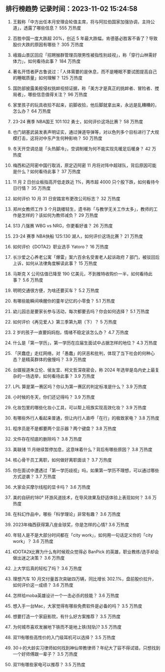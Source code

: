 
## 排行榜趋势 记录时间：2023-11-02 15:24:58
  
  1. 王毅称「中方出任本月安理会轮值主席，将与阿拉伯国家加强协调，主持公道」，透露了哪些信息？ 555 万热度
    
  2. 百胜中国一度大跌超 20%，创近 5 年最大跌幅，肯德基必胜客不香了？导致股价大跌的原因有哪些？ 305 万热度
    
  3. 峨眉山景区回应「招聘猴群管理员限男性被指性别歧视」，称「穿行山林需好体力」，如何看待此事？ 184 万热度
    
  4. 著名开悟者萨古鲁说过：「人体需要的是休息，而不是睡眠不要试图提高自己的睡眠质量」如何理解？ 125 万热度
    
  5. 国防部披露美舰侵权挑衅视频证据，称「美方才是真正的挑衅者、冒险者、搅局者」，哪些信息值得关注？ 96 万热度
    
  6. 家里孩子的玩具收拾不起来，前脚收拾，他后脚就拿出来，永远是乱糟糟的，怎么办？ 64 万热度
    
  7. 23-24 赛季 NBA国王 101:102 勇士，如何评价这场比赛？ 58 万热度
    
  8. 也门胡塞武装发表声明证实，通过弹道导弹等，对以色列多个目标进行了大规模打击，这将对中东产生何种影响？ 50 万热度
    
  9. 冬天开空调总是「头热脚冷」，空调制暖为何不能实现先暖足后暖身？ 42 万热度
    
  10. 梅西和迈阿密中国行取消，原定迈阿密 11 月将对阵中超球队，背后原因可能是什么？如何看待此事？ 37 万热度
    
  11. 11 月 2 日创业板指高开低走跌近 1%，两市超 4000 只个股下跌，如何看待今日行情？ 35 万热度
    
  12. 如何评价 10 月 31 日安踏宣布更改公司标志？ 32 万热度
    
  13. 郑州女教师工作 3 个月跳楼轻生，遗书称「与教学无关工作太多」，教师的工作是怎样的？该如何为教师减负？ 29 万热度
    
  14. S13 八强赛 WBG vs NRG，你更看好谁？ 26 万热度
    
  15. 23-24 赛季 NBA快船 125:130 湖人，如何评价这场比赛？ 21 万热度
    
  16. 如何评价《DOTA2》职业选手 Yatoro？ 16 万热度
    
  17. 长沙爱之心养老公寓「爆雷」案六百余名受害老人起诉政府 7 部门，被驳回后上诉，如何从法律角度解读此事？ 15 万热度
    
  18. 马斯克 X 公司估值已降至 190 亿美元，不到推特收购价一半，如何看待此事？ 5.6 万热度
    
  19. 明明交通很方便，为啥还要买车？ 5.2 万热度
    
  20. 有哪些能瞬间唤醒你的童年记忆的小零食？ 5.1 万热度
    
  21. 幼儿园总是要家长参与活动，每次都要去吗？你会如何选择？ 5.1 万热度
    
  22. 如何评价《再见爱人》第三季第九期（下）？ 5 万热度
    
  23. 2 岁的孩子一直要妈妈抱，情绪不稳定该怎么办？ 4.7 万热度
    
  24. 什么是「第一学历」，第一学历在应届生面试中占据怎样的地位？ 4.3 万热度
    
  25. 「厌蠢症」走红网络，对「愚蠢」的厌恶和批判，体现了当下社会的何种心态？是精英群体的傲慢吗？ 3.9 万热度
    
  26. 台媒报道朱立伦、侯友宜、柯文哲深夜密会，称 2024 年选举是岛内史上最复杂的一场选举，如何看待此事？ 3.9 万热度
    
  27. LPL 算是第一赛区吗？你认为第一赛区的判定标准是什么？ 3.9 万热度
    
  28. 小时候的冬天，你们还记得吗？ 3.9 万热度
    
  29. 化妆包里的哪些化妆小工具，可以帮上班族实现高效化妆？ 3.9 万热度
    
  30. 有哪些外行人看起来普通，但让内行人直呼「在行」的极致家电？ 3.8 万热度
    
  31. 程序员是不是都要两个显示器？两个键盘？ 3.8 万热度
    
  32. 文件存在彻底的删除吗？ 3.8 万热度
    
  33. 美联储 11 月继续暂停加息，这意味着什么？背后有哪些原因？ 3.8 万热度
    
  34. 核心骨干员工离职，如何做好离职面谈？ 3.7 万热度
    
  35. 你在面试中遭遇过「第一学历歧视」吗，如果第一学历不理想，可以通过哪些方式逆袭？ 3.7 万热度
    
  36. 大家会买摩尔线程的显卡吗？ 3.6 万热度
    
  37. 美的自研的180° 环游风道技术，在导风效果及舒适体验上表现如何？ 3.6 万热度
    
  38. 在科幻作品中，哪些「科学理论」非常有趣？ 3.6 万热度
    
  39. 2023年梅西获得第八座金球奖，你是怎样的心情? 3.6 万热度
    
  40. 年轻人是不是大部分时间都在「city work」，如何用一句话定义你的「city work」？ 3.6 万热度
    
  41. 《DOTA2》比赛为什么有时候观众觉得必 BanPick 的英雄，职业教练/选手却会做出迷之决策？ 3.6 万热度
    
  42. 上大学后真的轻松了吗？ 3.6 万热度
    
  43. 理想汽车 10 月交付量首次突破四万辆，同比增长 302.1%，盘前股价拉升，如何评价这一成绩？ 3.6 万热度
    
  44. 怎样给moba英雄设计一个一击必杀的技能？ 3.6 万热度
    
  45. 想入手一台Mac，大家觉得有哪些免费软件是必备的吗？ 3.5 万热度
    
  46. 想要打造一个家庭影院，有什么好方案推荐？ 3.5 万热度
    
  47. 为何城市喜欢发展地下铁而不是地上铁(轻轨)? 3.5 万热度
    
  48. 双11有哪些高性价的入门级耳机可以选择？ 3.5 万热度
    
  49. 30＋的大龄实习律师如何找到神仙带教律师？年纪大了容不得试错，只想找到一个好师傅跟一辈子？ 3.5 万热度
    
  50. 双11有哪些家电可以推荐？ 3.5 万热度
    